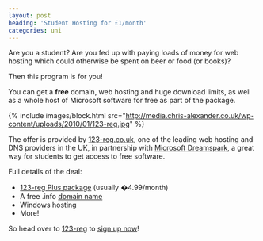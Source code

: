 ```yaml
---
layout: post
heading: 'Student Hosting for £1/month'
categories: uni
---
```


Are you a student? Are you fed up with paying loads of money for web hosting which could otherwise be spent on beer or food (or books)?

Then this program is for you!

You can get a **free** domain, web hosting and huge download limits, as well as a whole host of Microsoft software for free as part of the package.

{% include images/block.html src="http://media.chris-alexander.co.uk/wp-content/uploads/2010/01/123-reg.jpg" %}

The offer is provided by [123-reg.co.uk](http://123-reg.co.uk), one of the leading web hosting and DNS providers in the UK, in partnership with [Microsoft Dreamspark](http://www.microsoft.com/dreamspark), a great way for students to get access to free software.

Full details of the deal:

* [123-reg Plus package](http://www.123-reg.co.uk/web-hosting/starter-plus.shtml) (usually �4.99/month)
* A free .info [domain name](http://www.123-reg.co.uk/domain-names/)
* Windows hosting
* More!

So head over to [123-reg](http://www.123-reg.co.uk/studenthosting/) to [sign up now](http://www.123-reg.co.uk/studenthosting/)!
